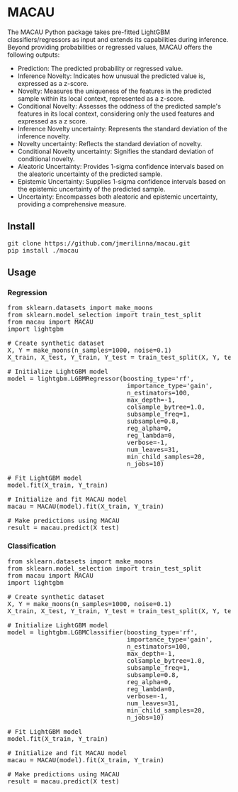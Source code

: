 # MACAU
The MACAU Python package takes pre-fitted LightGBM classifiers/regressors as input and extends its capabilities during inference. Beyond providing probabilities or regressed values, MACAU offers the following outputs:

- Prediction: The predicted probability or regressed value.
- Inference Novelty: Indicates how unusual the predicted value is, expressed as a z-score.
- Novelty: Measures the uniqueness of the features in the predicted sample within its local context, represented as a z-score.
- Conditional Novelty: Assesses the oddness of the predicted sample's features in its local context, considering only the used features and expressed as a z score.
- Inference Novelty uncertainty: Represents the standard deviation of the inference novelty.
- Novelty uncertainty: Reflects the standard deviation of novelty.
- Conditional Novelty uncertainty: Signifies the standard deviation of conditional novelty.
- Aleatoric Uncertainty: Provides 1-sigma confidence intervals based on the aleatoric uncertainty of the predicted sample.
- Epistemic Uncertainty: Supplies 1-sigma confidence intervals based on the epistemic uncertainty of the predicted sample.
- Uncertainty: Encompasses both aleatoric and epistemic uncertainty, providing a comprehensive measure.

## Install
<pre>
git clone https://github.com/jmerilinna/macau.git
pip install ./macau
</pre>
## Usage

### Regression
<pre>
from sklearn.datasets import make_moons
from sklearn.model_selection import train_test_split
from macau import MACAU
import lightgbm

# Create synthetic dataset
X, Y = make_moons(n_samples=1000, noise=0.1)
X_train, X_test, Y_train, Y_test = train_test_split(X, Y, test_size=0.25)

# Initialize LightGBM model
model = lightgbm.LGBMRegressor(boosting_type='rf',
                                importance_type='gain',
                                n_estimators=100,
                                max_depth=-1,
                                colsample_bytree=1.0,
                                subsample_freq=1,
                                subsample=0.8,
                                reg_alpha=0,
                                reg_lambda=0,
                                verbose=-1,
                                num_leaves=31,
                                min_child_samples=20,
                                n_jobs=10)

# Fit LightGBM model
model.fit(X_train, Y_train)

# Initialize and fit MACAU model
macau = MACAU(model).fit(X_train, Y_train)

# Make predictions using MACAU
result = macau.predict(X_test)
</pre>


### Classification
<pre>
from sklearn.datasets import make_moons
from sklearn.model_selection import train_test_split
from macau import MACAU
import lightgbm

# Create synthetic dataset
X, Y = make_moons(n_samples=1000, noise=0.1)
X_train, X_test, Y_train, Y_test = train_test_split(X, Y, test_size=0.25)

# Initialize LightGBM model
model = lightgbm.LGBMClassifier(boosting_type='rf',
                                importance_type='gain',
                                n_estimators=100,
                                max_depth=-1,
                                colsample_bytree=1.0,
                                subsample_freq=1,
                                subsample=0.8,
                                reg_alpha=0,
                                reg_lambda=0,
                                verbose=-1,
                                num_leaves=31,
                                min_child_samples=20,
                                n_jobs=10)

# Fit LightGBM model
model.fit(X_train, Y_train)

# Initialize and fit MACAU model
macau = MACAU(model).fit(X_train, Y_train)

# Make predictions using MACAU
result = macau.predict(X_test)
</pre>
